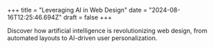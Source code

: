 +++
title = "Leveraging AI in Web Design"
date = "2024-08-16T12:25:46.694Z"
draft = false
+++

  Discover how artificial intelligence is revolutionizing web design, from automated layouts to AI-driven user personalization.
        